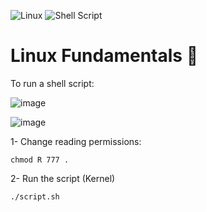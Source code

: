 ![Linux](https://img.shields.io/badge/Linux-FCC624?style=for-the-badge&logo=linux&logoColor=black) ![Shell Script](https://img.shields.io/badge/shell_script-%23121011.svg?style=for-the-badge&logo=gnu-bash&logoColor=white)

# Linux Fundamentals 🐧

To run a shell script:

![image](https://user-images.githubusercontent.com/60454486/170837041-07b2b4c0-bc67-4102-b504-f08b50b3bf15.png)

![image](https://user-images.githubusercontent.com/60454486/170837247-9e074327-b68e-4c3a-bb0b-d37c3ba73234.png)


1- Change reading permissions:
```
chmod R 777 .
```

2- Run the script (Kernel)
```
./script.sh
```
